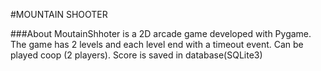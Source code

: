 #MOUNTAIN SHOOTER

###About
MoutainShhoter is a 2D arcade game developed with Pygame. The game has 2 levels and each level end with a timeout event. Can be played coop (2 players). Score is saved in database(SQLite3)
